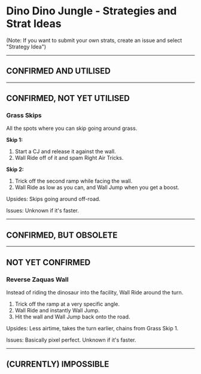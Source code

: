 # Dino Dino Jungle - Strategies and Strat Ideas

(Note: If you want to submit your own strats, create an issue and select "Strategy Idea")

---
## CONFIRMED AND UTILISED

---
## CONFIRMED, NOT YET UTILISED
### Grass Skips
All the spots where you can skip going around grass. 

**Skip 1:**

1. Start a CJ and release it against the wall. 
2. Wall Ride off of it and spam Right Air Tricks.

**Skip 2:**

1. Trick off the second ramp while facing the wall. 
2. Wall Ride as low as you can, and Wall Jump when you get a boost. 

Upsides: Skips going around off-road. 

Issues: Unknown if it's faster.

---
## CONFIRMED, BUT OBSOLETE

---
## NOT YET CONFIRMED
### Reverse Zaquas Wall
Instead of riding the dinosaur into the facility, Wall Ride around the turn. 

1. Trick off the ramp at a very specific angle. 
2. Wall Ride and instantly Wall Jump. 
3. Hit the wall and Wall Jump back onto the road. 

Upsides: Less airtime, takes the turn earlier, chains from Grass Skip 1.

Issues: Basically pixel perfect. Unknown if it's faster. 

---
## (CURRENTLY) IMPOSSIBLE